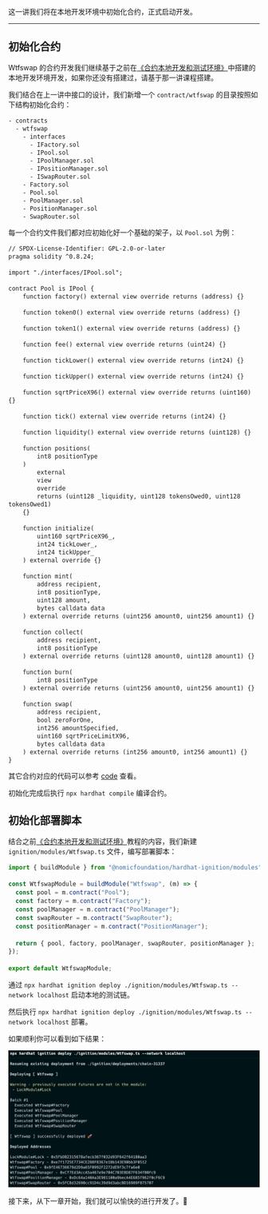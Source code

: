 这一讲我们将在本地开发环境中初始化合约，正式启动开发。

---

## 初始化合约

Wtfswap 的合约开发我们继续基于之前在[《合约本地开发和测试环境》](../14_LocalDev/readme.md)中搭建的本地开发环境开发，如果你还没有搭建过，请基于那一讲课程搭建。

我们结合在上一讲中接口的设计，我们新增一个 `contract/wtfswap` 的目录按照如下结构初始化合约：

```
- contracts
  - wtfswap
    - interfaces
      - IFactory.sol
      - IPool.sol
      - IPoolManager.sol
      - IPositionManager.sol
      - ISwapRouter.sol
    - Factory.sol
    - Pool.sol
    - PoolManager.sol
    - PositionManager.sol
    - SwapRouter.sol
```

每一个合约文件我们都对应初始化好一个基础的架子，以 `Pool.sol` 为例：

```solidity
// SPDX-License-Identifier: GPL-2.0-or-later
pragma solidity ^0.8.24;

import "./interfaces/IPool.sol";

contract Pool is IPool {
    function factory() external view override returns (address) {}

    function token0() external view override returns (address) {}

    function token1() external view override returns (address) {}

    function fee() external view override returns (uint24) {}

    function tickLower() external view override returns (int24) {}

    function tickUpper() external view override returns (int24) {}

    function sqrtPriceX96() external view override returns (uint160) {}

    function tick() external view override returns (int24) {}

    function liquidity() external view override returns (uint128) {}

    function positions(
        int8 positionType
    )
        external
        view
        override
        returns (uint128 _liquidity, uint128 tokensOwed0, uint128 tokensOwed1)
    {}

    function initialize(
        uint160 sqrtPriceX96_,
        int24 tickLower_,
        int24 tickUpper_
    ) external override {}

    function mint(
        address recipient,
        int8 positionType,
        uint128 amount,
        bytes calldata data
    ) external override returns (uint256 amount0, uint256 amount1) {}

    function collect(
        address recipient,
        int8 positionType
    ) external override returns (uint128 amount0, uint128 amount1) {}

    function burn(
        int8 positionType
    ) external override returns (uint256 amount0, uint256 amount1) {}

    function swap(
        address recipient,
        bool zeroForOne,
        int256 amountSpecified,
        uint160 sqrtPriceLimitX96,
        bytes calldata data
    ) external override returns (int256 amount0, int256 amount1) {}
}
```

其它合约对应的代码可以参考 [code](./code/) 查看。

初始化完成后执行 `npx hardhat compile` 编译合约。

## 初始化部署脚本

结合之前[《合约本地开发和测试环境》](../14_LocalDev/readme.md)教程的内容，我们新建 `ignition/modules/Wtfswap.ts` 文件，编写部署脚本：

```ts
import { buildModule } from "@nomicfoundation/hardhat-ignition/modules";

const WtfswapModule = buildModule("Wtfswap", (m) => {
  const pool = m.contract("Pool");
  const factory = m.contract("Factory");
  const poolManager = m.contract("PoolManager");
  const swapRouter = m.contract("SwapRouter");
  const positionManager = m.contract("PositionManager");

  return { pool, factory, poolManager, swapRouter, positionManager };
});

export default WtfswapModule;
```

通过 `npx hardhat ignition deploy ./ignition/modules/Wtfswap.ts --network localhost` 启动本地的测试链。

然后执行 `npx hardhat ignition deploy ./ignition/modules/Wtfswap.ts --network localhost` 部署。

如果顺利你可以看到如下结果：

![deploy](./img/deploy.png)

接下来，从下一章开始，我们就可以愉快的进行开发了。🎉
